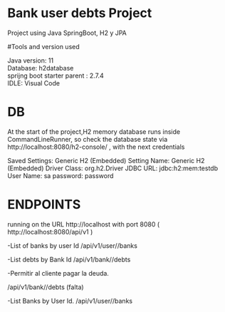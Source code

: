 # Bank user debts Project

Project using Java SpringBoot, H2 y JPA


#Tools and version used

Java version: 11
<br /> 
Database: h2database 
<br />
sprijng boot starter parent : 2.7.4 
<br />
IDLE: Visual Code 

# DB
At the start of the project,H2 memory database runs inside CommandLineRunner, so check the database state via http://localhost:8080/h2-console/ , with the next credentials

Saved Settings: Generic H2 (Embedded) 
Setting Name: Generic H2 (Embedded) 
Driver Class: org.h2.Driver 
JDBC URL: jdbc:h2:mem:testdb 
User Name: sa 
password: password 

# ENDPOINTS
running on the URL http://localhost with port 8080 ( http://localhost:8080/api/v1 ) 

-List of banks by user Id
/api/v1/user/<userId>/banks

-List debts by Bank Id
/api/v1/bank/<BankId>/debts


-Permitir al cliente pagar la deuda.

/api/v1/bank/<BankId>/debts  (falta)

-List Banks by User Id.
/api/v1/user/<userId>/banks

